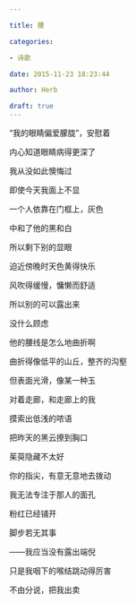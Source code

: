 ```yaml
---

title: 腰

categories:

- 诗歌

date: 2015-11-23 18:23:44

author: Herb

draft: true
---
```


“我的眼睛偏爱朦胧”，安慰着

内心知道眼睛病得更深了

我从没如此懊悔过

即使今天我面上不显



一个人依靠在门框上，灰色

中和了他的黑和白

所以剩下别的显眼

迫近傍晚时天色黄得快乐

风吹得缓慢，慵懒而舒适

所以别的可以露出来

没什么顾虑



他的腰线是怎么地曲折啊

曲折得像低平的山丘，整齐的沟壑

但表面光滑，像某一种玉

对着走廊，和走廊上的我

摸索出低浅的哝语

把昨天的黑云撩到胸口

茱萸隐藏不太好

你的指尖，有意无意地去拨动



我无法专注于那人的面孔

粉红已经铺开

脚步若无其事

——我应当没有露出端倪

只是我咽下的喉结跳动得厉害

不由分说，把我出卖